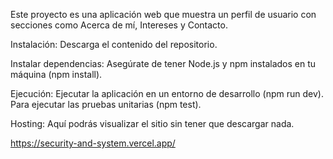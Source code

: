 Este proyecto es una aplicación web que muestra un perfil de usuario con secciones como Acerca de mí, Intereses y Contacto.

Instalación:
Descarga el contenido del repositorio.

Instalar dependencias:
Asegúrate de tener Node.js y npm instalados en tu máquina (npm install).

Ejecución:
Ejecutar la aplicación en un entorno de desarrollo (npm run dev).
Para ejecutar las pruebas unitarias (npm test).

Hosting:
Aquí podrás visualizar el sitio sin tener que descargar nada.

https://security-and-system.vercel.app/
